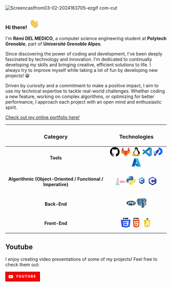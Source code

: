 ![Screencastfrom03-02-2024163705-ezgif com-cut](https://github.com/RDel-Medico/RDel-Medico/assets/95379424/7750c07c-d4ce-4c24-ac23-191a35e2a799)

### Hi there! <img src="./assets/hi.gif" width="35" />

I'm **Rémi DEL MEDICO**, a computer science engineering student at **Polytech Grenoble**, part of **Université Grenoble Alpes**.

Since discovering the power of coding and development, I've been deeply fascinated by technology and innovation. I'm dedicated to continually developing my skills and bringing creative, efficient solutions to life.
I always try to improve myself while taking a lot of fun by developing new projects! 😁

Driven by curiosity and a commitment to make a positive impact, I aim to use my technical expertise to tackle real-world challenges. Whether coding a new feature, working on complex algorithms, or optimizing for better performance, I approach each project with an open mind and enthusiastic spirit.

[Check out my online portfolio here!](https://rdel-medico.github.io/Portfolio/)

<div align="center">

| <h3>Category</h3> | <h3>Technologies</h3> |
| :------: | ------ |
| <h4>Tools</h4> | <div align="center"><img height="30" width="30" src="./assets/git.png"> <img height="30" width="30" src="./assets/gitlab.png"> <img height="30" width="30" src="./assets/linux.png"> <img height="30" width="30" src="./assets/vscode.png"> <img height="30" width="30" src="./assets/processing.png"> <img height="30" width="30" src="./assets/azure.png"></div> |
| <h4>Algorithmic (Object-Oriented / Functional / Imperative)</h4> | <div align="center"> <img height="30" width="30" src="./assets/java.png"> <img height="30" width="30" src="./assets/python.png"> <img height="30" width="30" src="./assets/c++.png"> <img height="30" width="30" src="./assets/c.png"></div> |
| <h4>Back-End</h4> | <div align="center"><img height="30" width="30" src="./assets/php.png"> <img height="30" width="30" src="./assets/postgre.png"></div> |
| <h4>Front-End</h4> | <div align="center"><img height="30" width="30" src="./assets/css.png"> <img height="30" width="30" src="./assets/html.png"> <img height="30" width="30" src="./assets/js.png"></div> |

</div>



## Youtube
I enjoy creating video presentations of some of my projects! Feel free to check them out:

<a href="https://www.youtube.com/@remi7924/videos">
<img src="./assets/youtubeBanner.png">
</a>
